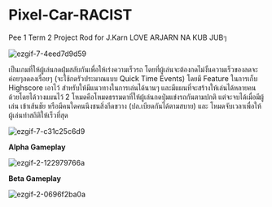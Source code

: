 # Pixel-Car-RACIST
Pee 1 Term 2 Project Rod for J.Karn LOVE ARJARN NA KUB JUBๆ 

![ezgif-7-4eed7d9d59](https://github.com/Sonaticspink/Pixel-Car-RACIST/assets/88589797/670c2a36-b3cf-49b2-921d-a747f7bf0343)

เป็นเกมที่ให้ผู้เล่นกดฝุ่มสลับกันเพื่อให้เร่งความเร็วรถ โดยที่ผู้เล่นจะต้องกดไม่งั้นความเร็วของลดจะค่อยๆลดลงเรื่อยๆ (จะใช้กดรัวประมาณแบบ Quick Time Events) โดยมี Feature ในการเก็บ
Highscore เอาไว้ สำหรับให้มีแนวทางในการเล่นได้นานๆ และมีแผนที่จะสร้างให้เล่นได้หลายคนด้วยโดยได้วางแผนไว้ 2 โหมดคือโหมดธรรมดาที่ให้ผู้เล่นกดปุ่มแข่งรถกันตามปกติ แต่จะจบได้เมื่อมีผู้เล่น
เข้าเส้นชัย หรือมีคนใดคนนึงชนสิ่งกีดขวาง (ปล.เบียดกันได้ตามสบาย) และ โหมดจับเวลาเพื่อให้ผู้เล่นทำสถิติให้เร็วที่สุด

![ezgif-7-c31c25c6d9](https://github.com/Sonaticspink/Pixel-Car-RACIST/assets/88589797/f2dde9af-faf5-4caf-adc3-9c05d27d2800)

**Alpha Gameplay**

![ezgif-2-122979766a](https://github.com/Sonaticspink/Pixel-Car-RACIST/assets/88589797/62f3acb0-4591-4e90-bfca-e9e076f73102)

**Beta Gameplay**

![ezgif-2-0696f2ba0a](https://github.com/Sonaticspink/Pixel-Car-RACIST/assets/88589797/9948b5c5-e7a7-4585-9f5b-887b605d9ea7)
